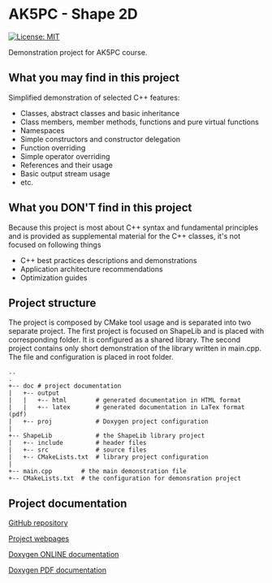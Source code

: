 # AK5PC - Shape 2D
[![License: MIT](https://img.shields.io/badge/License-MIT-yellow.svg)](https://opensource.org/licenses/MIT)


Demonstration project for AK5PC course.

## What you may find in this project
Simplified demonstration of selected C++ features:
* Classes, abstract classes and basic inheritance 
* Class members, member methods, functions and pure virtual functions
* Namespaces
* Simple constructors and constructor delegation
* Function overriding 
* Simple operator overriding
* References and their usage
* Basic output stream usage
* etc.

## What you DON'T find in this project
Because this project is most about C++ syntax and fundamental principles and is provided as supplemental material for the C++ classes, it's not focused on following things
* C++ best practices descriptions and demonstrations
* Application architecture recommendations
* Optimization guides

## Project structure

The project is composed by CMake tool usage and is separated into two separate project. 
The first project is focused on ShapeLib and is placed with corresponding folder. 
It is configured as a shared library. The second project contains only short demonstration of the library written in main.cpp. The file and configuration is placed in root folder.

```
..
.
+-- doc # project documentation 
|   +-- output
|   |   +-- html        # generated documentation in HTML format
|   |   +-- latex       # generated documentation in LaTex format (pdf)
|   +-- proj            # Doxygen project configuration
|
+-- ShapeLib            # the ShapeLib library project
|   +-- include         # header files
|   +-- src             # source files
|   +-- CMakeLists.txt  # library project configuration
|
+-- main.cpp        # the main demonstration file
+-- CMakeLists.txt  # the configuration for demonsration project
```
## Project documentation

[GitHub repository](https://github.com/pjanku/AK5PC_Shape2D)

[Project webpages](https://pjanku.github.io/AK5PC_Shape2D/)

[Doxygen ONLINE documentation](https://pjanku.github.io/AK5PC_Shape2D/doc/output/html)

[Doxygen PDF documentation](https://pjanku.github.io/AK5PC_Shape2D/doc/output/latex/refman.pdf)

